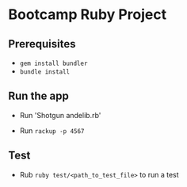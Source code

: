 Bootcamp Ruby Project
================

## Prerequisites

- `gem install bundler`
- `bundle install`

## Run the app

- Run 'Shotgun andelib.rb'

- Run `rackup -p 4567`

## Test

- Rub `ruby test/<path_to_test_file>` to run a test